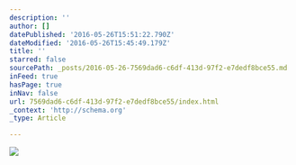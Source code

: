 ```yaml
---
description: ''
author: []
datePublished: '2016-05-26T15:51:22.790Z'
dateModified: '2016-05-26T15:45:49.179Z'
title: ''
starred: false
sourcePath: _posts/2016-05-26-7569dad6-c6df-413d-97f2-e7dedf8bce55.md
inFeed: true
hasPage: true
inNav: false
url: 7569dad6-c6df-413d-97f2-e7dedf8bce55/index.html
_context: 'http://schema.org'
_type: Article

---
```

![](https://the-grid-user-content.s3-us-west-2.amazonaws.com/45d796a8-4bb8-45b0-80af-3b1c7a34893b.jpg)